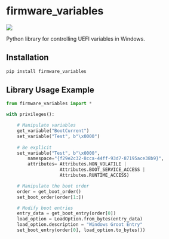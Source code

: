 # firmware_variables
![](https://github.com/netaneld122/firmware-variables/workflows/build/badge.svg)

Python library for controlling UEFI variables in Windows.

## Installation

```python
pip install firmware_variables
```

## Library Usage Example
```python
from firmware_variables import *

with privileges():

    # Manipulate variables
    get_variable("BootCurrent")
    set_variable("Test", b"\x0000")
    
    # Be explicit
    set_variable("Test", b"\x0000",
        namespace="{f29e2c32-8cca-44ff-93d7-87195ace38b9}", 
        attributes= Attributes.NON_VOLATILE | 
                    Attributes.BOOT_SERVICE_ACCESS |
                    Attributes.RUNTIME_ACCESS)

    # Manipulate the boot order
    order = get_boot_order()
    set_boot_order(order[1:])

    # Modify boot entries
    entry_data = get_boot_entry(order[0])
    load_option = LoadOption.from_bytes(entry_data)
    load_option.description = "Windows Groot Entry"
    set_boot_entry(order[0], load_option.to_bytes())
```